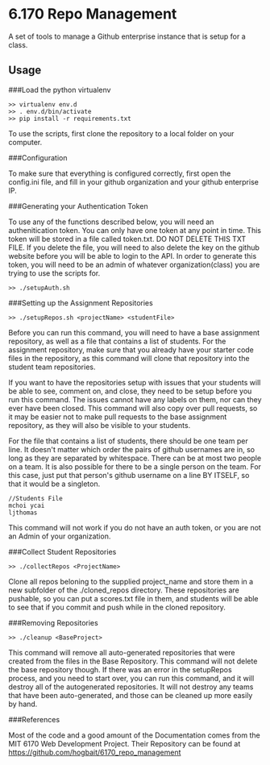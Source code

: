 6.170 Repo Management
=====================

A set of tools to manage a Github enterprise instance that is setup for a class.

Usage
-----

###Load the python virtualenv

    >> virtualenv env.d
    >> . env.d/bin/activate
    >> pip install -r requirements.txt

To use the scripts, first clone the repository to a local folder on your computer.

###Configuration

To make sure that everything is configured correctly, first open the config.ini file, and fill in your github organization and your github enterprise IP.

###Generating your Authentication Token

To use any of the functions described below, you will need an authenitication token. You can only have one token at any point in time. This token will be stored in a file called token.txt. DO NOT DELETE THIS TXT FILE. If you delete the file, you will need to also delete the key on the github website before you will be able to login to the API. In order to generate this token, you will need to be an admin of whatever organization(class) you are trying to use the scripts for.

    >> ./setupAuth.sh

###Setting up the Assignment Repositories

    >> ./setupRepos.sh <projectName> <studentFile>

Before you can run this command, you will need to have a base assignment repository, as well as a file that contains a list of students. For the assignment repository, make sure that you already have your starter code files in the repository, as this command will clone that repository into the student team repositories.

If you want to have the repositories setup with issues that your students will be able to see, comment on, and close, they need to be setup before you run this command. The issues cannot have any labels on them, nor can they ever have been closed. This command will also copy over pull requests, so it may be easier not to make pull requests to the base assignment repository, as they will also be visible to your students.

For the file that contains a list of students, there should be one team per line. It doesn't matter which order the pairs of github usernames are in, so long as they are separated by whitespace. There can be at most two people on a team. It is also possible for there to be a single person on the team. For this case, just put that person's github username on a line BY ITSELF, so that it would be a singleton.

    //Students File
    mchoi ycai
    ljthomas
    
This command will not work if you do not have an auth token, or you are not an Admin of your organization.

###Collect Student Repositories

    >> ./collectRepos <ProjectName>

Clone all repos beloning to the supplied project_name and store them
in a new subfolder of the ./cloned_repos directory. These repositories are pushable, so you can put a scores.txt file in them, and students will be able to see that if you commit and push while in the cloned repository.

###Removing Repositories

    >> ./cleanup <BaseProject>
    
This command will remove all auto-generated repositories that were created from the files in the Base Repository. This command will not delete the base repository though. If there was an error in the setupRepos process, and you need to start over, you can run this command, and it will destroy all of the autogenerated repositories. It will not destroy any teams that have been auto-generated, and those can be cleaned up more easily by hand.

###References

Most of the code and a good amount of the Documentation comes from the MIT 6170 Web Development Project. Their Repository can be found at https://github.com/hogbait/6170_repo_management

